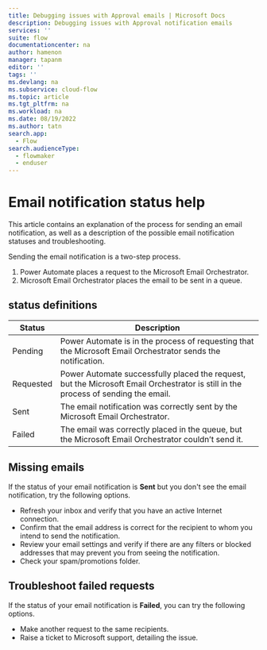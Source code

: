 ```yaml
---
title: Debugging issues with Approval emails | Microsoft Docs
description: Debugging issues with Approval notification emails
services: ''
suite: flow
documentationcenter: na
author: hamenon 
manager: tapanm
editor: ''
tags: ''
ms.devlang: na
ms.subservice: cloud-flow
ms.topic: article
ms.tgt_pltfrm: na
ms.workload: na
ms.date: 08/19/2022
ms.author: tatn
search.app:
  - Flow
search.audienceType:
  - flowmaker
  - enduser
---
```


# Email notification status help

This article contains an explanation of the process for sending an email notification, as well as a description of the possible email notification statuses and troubleshooting.

Sending the email notification is a two-step process.

1. Power Automate places a request to the Microsoft Email Orchestrator.
1. Microsoft Email Orchestrator places the email to be sent in a queue.

## status definitions

Status|Description
------|------------
Pending|Power Automate is in the process of requesting that the Microsoft Email Orchestrator sends the notification.
Requested| Power Automate successfully placed the request, but the Microsoft Email Orchestrator is still in the process of sending the email.
Sent| The email notification was correctly sent by the Microsoft Email Orchestrator.
Failed| The email was correctly placed in the queue, but the Microsoft Email Orchestrator couldn’t send it.

## Missing emails

If the status of your email notification is **Sent** but you don't see the email notification, try the following options.

- Refresh your inbox and verify that you have an active Internet connection.
- Confirm that the email address is correct for the recipient to whom you intend to send the notification.
- Review your email settings and verify if there are any filters or blocked addresses that may prevent you from seeing the notification.
- Check your spam/promotions folder.

## Troubleshoot failed requests

If the status of your email notification is **Failed**, you can try the following options.

- Make another request to the same recipients.
- Raise a ticket to Microsoft support, detailing the issue.
